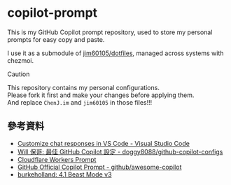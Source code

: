 # copilot-prompt

This is my GitHub Copilot prompt repository, used to store my personal prompts for easy copy and paste.

I use it as a submodule of [jim60105/dotfiles](https://github.com/jim60105/dotfiles), managed across systems with chezmoi.

> [!CAUTION]  
> This repository contains my personal configurations.  
> Please fork it first and make your changes before applying them.  
> And replace `ChenJ.im` and `jim60105` in those files!!!

## 參考資料

- [Customize chat responses in VS Code - Visual Studio Code](https://code.visualstudio.com/docs/copilot/copilot-customization)
- [Will 保哥: 最佳 GitHub Copilot 設定 - doggy8088/github-copilot-configs](https://github.com/doggy8088/github-copilot-configs)
- [Cloudflare Workers Prompt](https://developers.cloudflare.com/workers/prompt.txt)
- [GitHub Official Copilot Prompt - github/awesome-copilot](https://github.com/github/awesome-copilot)
- [burkeholland: 4.1 Beast Mode v3](https://gist.github.com/burkeholland/88af0249c4b6aff3820bf37898c8bacf)

